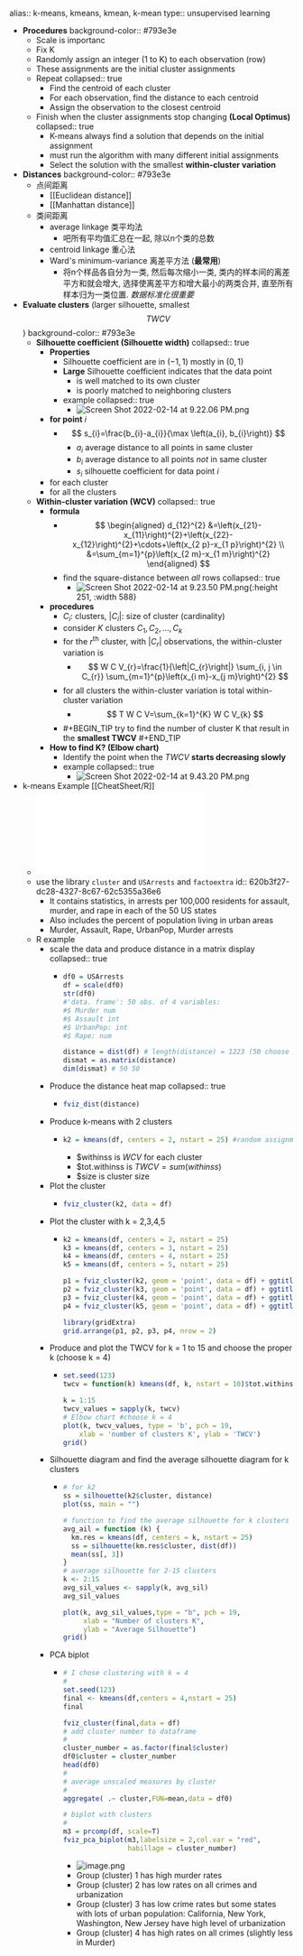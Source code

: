 alias:: k-means, kmeans, kmean, k-mean
type:: unsupervised learning

- **Procedures**
  background-color:: #793e3e
	- Scale is importanc
	- Fix K
	- Randomly assign an integer (1 to K) to each observation (row)
	- These assignments are the initial cluster assignments
	- Repeat
	  collapsed:: true
		- Find the centroid of each cluster
		- For each observation, find the distance to each centroid
		- Assign the observation to the closest centroid
	- Finish when the cluster assignments stop changing **(Local Optimus)**
	  collapsed:: true
		- K-means always find a solution that depends on the initial assignment
		- must run the algorithm with many different initial assignments
		- Select the solution with the smallest **within-cluster variation**
- **Distances**
  background-color:: #793e3e
	- 点间距离
		- [[Euclidean distance]]
		- [[Manhattan distance]]
	- 类间距离
		- average linkage 类平均法
			- 吧所有平均值汇总在一起, 除以n个类的总数
		- centroid linkage 重心法
		- Ward's minimum-variance 离差平方法 (**最常用**)
			- 将n个样品各自分为一类, 然后每次缩小一类, 类内的样本间的离差平方和就会增大, 选择使离差平方和增大最小的两类合并, 直至所有样本归为一类位置. _数据标准化很重要_
- **Evaluate clusters** (larger silhouette, smallest $$TWCV$$)
  background-color:: #793e3e
	- **Silhouette coefficient (Silhouette width)**
	  collapsed:: true
		- **Properties**
			- Silhouette coefficient are in $(-1,1)$ mostly in $(0,1)$
			- **Large** Silhouette coefficient indicates that the data point
				- is well matched to its own cluster
				- is poorly matched to neighboring clusters
			- example
			  collapsed:: true
				- ![Screen Shot 2022-02-14 at 9.22.06 PM.png](../assets/Screen_Shot_2022-02-14_at_9.22.06_PM_1644902527822_0.png)
		- **for point** $i$
			- $$
			  s_{i}=\frac{b_{i}-a_{i}}{\max \left(a_{i}, b_{i}\right)}
			  $$
				- $a_i$ average distance to all points in same cluster
				- $b_i$ average distance to all points _not_ in same cluster
				- $s_i$ silhouette coefficient for data point $i$
		- for each cluster
		- for all the clusters
	- **Within-cluster variation (WCV)**
	  collapsed:: true
		- **formula**
			- $$
			  \begin{aligned}
			  d_{12}^{2} &=\left(x_{21}-x_{11}\right)^{2}+\left(x_{22}-x_{12}\right)^{2}+\cdots+\left(x_{2 p}-x_{1 p}\right)^{2} \\
			  &=\sum_{m=1}^{p}\left(x_{2 m}-x_{1 m}\right)^{2}
			  \end{aligned}
			  $$
			- find the square-distance between _all_ rows
			  collapsed:: true
				- ![Screen Shot 2022-02-14 at 9.23.50 PM.png](../assets/Screen_Shot_2022-02-14_at_9.23.50_PM_1644902632403_0.png){:height 251, :width 588}
		- **procedures**
			- $C_i$: clusters, $|C_i|$: size of cluster (cardinality)
			- consider $K$ clusters $C_1, C_2, ..., C_k$
			- for the $r^\text{th}$ cluster, with $|C_r|$ observations, the within-cluster variation is
				- $$
				  W C V_{r}=\frac{1}{\left|C_{r}\right|} \sum_{i, j \in C_{r}} \sum_{m=1}^{p}\left(x_{i m}-x_{j m}\right)^{2}
				  $$
			- for all clusters the within-cluster variation is total within-cluster variation
				- $$
				  T W C V=\sum_{k=1}^{K} W C V_{k}
				  $$
			- #+BEGIN_TIP
			  try to find the number of cluster K that result in the **smallest TWCV**
			  #+END_TIP
		- **How to find K? (Elbow chart)**
			- Identify the point when the $TWCV$ **starts decreasing slowly**
			- example
			  collapsed:: true
				- ![Screen Shot 2022-02-14 at 9.43.20 PM.png](../assets/Screen_Shot_2022-02-14_at_9.43.20_PM_1644903805926_0.png)
- k-means Example [[CheatSheet/R]]
	- ![kmeans_example.pdf](../assets/kmeans_example_1644963428760_0.pdf)
	- use the library `cluster` and `USArrests` and `factoextra`
	  id:: 620b3f27-dc28-4327-8c67-62c5355a36e6
		- It contains statistics, in arrests per 100,000 residents for assault, murder, and rape in each of the 50 US states
		- Also includes the percent of population living in urban areas
		- Murder, Assault, Rape, UrbanPop, Murder arrests
	- R example
		- scale the data and produce distance in a matrix display
		  collapsed:: true
			- ```r
			  df0 = USArrests
			  df = scale(df0)
			  str(df0)
			  #'data. frame': 50 obs. of 4 variables:
			  #$ Murder num
			  #$ Assault int
			  #$ UrbanPop: int
			  #$ Rape: num
			  
			  distance = dist(df) # length(distance) = 1223 (50 choose 2)
			  dismat = as.matrix(distance)
			  dim(dismat) # 50 50
			  ```
		- Produce the distance heat map
		  collapsed:: true
			- ```r
			  fviz_dist(distance)
			  ```
		- Produce k-means with 2 clusters
			- ```r
			  k2 = kmeans(df, centers = 2, nstart = 25) #random assignment is 25
			  ```
				- $withinss is $WCV$ for each cluster
				- $tot.withinss is $TWCV = sum(withinss)$
				- $size is cluster size
		- Plot the cluster
			- ```r
			  fviz_cluster(k2, data = df)
			  ```
		- Plot the cluster with k = 2,3,4,5
			- ```r
			  k2 = kmeans(df, centers = 2, nstart = 25)
			  k3 = kmeans(df, centers = 3, nstart = 25)
			  k4 = kmeans(df, centers = 4, nstart = 25)
			  k5 = kmeans(df, centers = 5, nstart = 25)
			  
			  p1 = fviz_cluster(k2, geom = 'point', data = df) + ggtitle("k = 2")
			  p2 = fviz_cluster(k3, geom = 'point', data = df) + ggtitle("k = 3")
			  p3 = fviz_cluster(k4, geom = 'point', data = df) + ggtitle("k = 4")
			  p4 = fviz_cluster(k5, geom = 'point', data = df) + ggtitle("k = 5")
			  
			  library(gridExtra)
			  grid.arrange(p1, p2, p3, p4, nrow = 2)
			  ```
		- Produce and plot the TWCV for k = 1 to 15 and choose the proper k (choose k = 4)
			- ```r
			  set.seed(123)
			  twcv = function(k) kmeans(df, k, nstart = 10)$tot.withinss
			  
			  k = 1:15
			  twcv_values = sapply(k, twcv)
			  # Elbow chart #choose k = 4
			  plot(k, twcv_values, type = 'b', pch = 19,
			      xlab = 'number of clusters K', ylab = 'TWCV')
			  grid()
			  ```
		- Silhouette diagram and find the average silhouette diagram for k clusters
			- ```r
			  # for k2
			  ss = silhouette(k2$cluster, distance)
			  plot(ss, main = "")
			  
			  # function to find the average silhouette for k clusters
			  avg_ail = function (k) {
			    km.res = kmeans(df, centers = k, nstart = 25)
			    ss = silhouette(km.res$cluster, dist(df))
			    mean(ss[, 3])
			  }
			  # average silhouette for 2-15 clusters
			  k <- 2:15
			  avg_sil_values <- sapply(k, avg_sil)
			  avg_sil_values
			  
			  plot(k, avg_sil_values,type = "b", pch = 19, 
			       xlab = "Number of clusters K",
			       ylab = "Average Silhouette")
			  grid()
			  
			  
			  ```
		- PCA biplot
			- ```r
			  # I chose clustering with k = 4
			  #
			  set.seed(123)
			  final <- kmeans(df,centers = 4,nstart = 25)
			  final
			  
			  fviz_cluster(final,data = df)
			  # add cluster number to dataframe
			  #
			  cluster_number = as.factor(final$cluster)
			  df0$cluster = cluster_number
			  head(df0)
			  #
			  # average unscaled measures by cluster
			  #
			  aggregate( .~ cluster,FUN=mean,data = df0)
			  
			  # biplot with clusters
			  #
			  m3 = prcomp(df, scale=T)
			  fviz_pca_biplot(m3,labelsize = 2,col.var = "red",
			                  habillage = cluster_number)
			  ```
				- ![image.png](../assets/image_1644965679662_0.png)
				- Group (cluster) 1 has high murder rates
				- Group (cluster) 2 has low rates on all crimes and urbanization
				- Group (cluster) 3 has low crime rates but some states with lots of urban population:  California, New York, Washington, New Jersey have high level of urbanization
				- Group (cluster) 4 has high rates on all crimes (slightly less in Murder)
